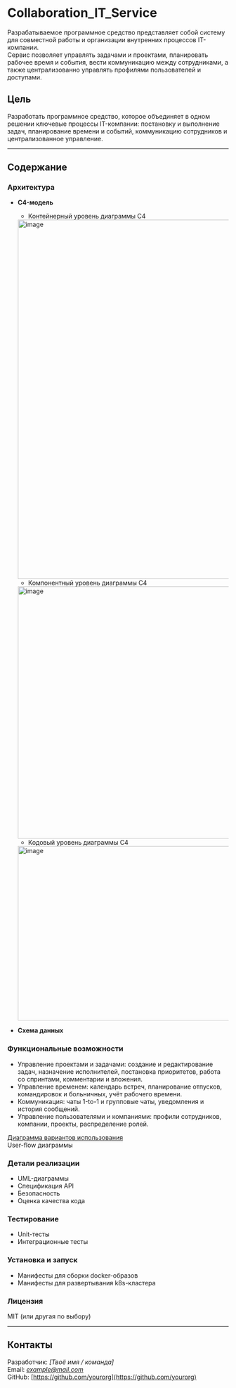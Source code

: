 # Collaboration_IT_Service


Разрабатываемое программное средство представляет собой систему для совместной работы и организации внутренних процессов IT-компании.  
Сервис позволяет управлять задачами и проектами, планировать рабочее время и события, вести коммуникацию между сотрудниками, а также централизованно управлять профилями пользователей и доступами.  



## Цель
Разработать программное средство, которое объединяет в одном решении ключевые процессы IT-компании: постановку и выполнение задач, планирование времени и событий, коммуникацию сотрудников и централизованное управление.  

---

## Содержание

### Архитектура
- **C4-модель**
  - Контейнерный уровень диаграммы C4 
  
  <img width="705" height="818" alt="image" src="https://github.com/user-attachments/assets/fa82cfca-64fd-4066-bc88-9d667886c918" />
  
  - Компонентный уровень диаграммы C4 
  
  <img width="974" height="574" alt="image" src="https://github.com/user-attachments/assets/82126a70-e1b6-42f9-b6e6-c447e5a6eaf9" />

  - Кодовый уровень диаграммы C4
  <img width="974" height="397" alt="image" src="https://github.com/user-attachments/assets/3853d3da-fde7-4b69-b6f7-98519e1871d2" />

- **Схема данных**

### Функциональные возможности
- Управление проектами и задачами: создание и редактирование задач, назначение исполнителей, постановка приоритетов, работа со спринтами, комментарии и вложения.  
- Управление временем: календарь встреч, планирование отпусков, командировок и больничных, учёт рабочего времени.  
- Коммуникация: чаты 1-to-1 и групповые чаты, уведомления и история сообщений.  
- Управление пользователями и компаниями: профили сотрудников, компании, проекты, распределение ролей.  

[Диаграмма вариантов использования](#диаграмма-вариантов-использования)  
User-flow диаграммы  

### Детали реализации
- UML-диаграммы  
- Спецификация API  
- Безопасность  
- Оценка качества кода  

### Тестирование
- Unit-тесты  
- Интеграционные тесты  

### Установка и запуск
- Манифесты для сборки docker-образов  
- Манифесты для развертывания k8s-кластера  

### Лицензия
MIT (или другая по выбору)  

---

## Контакты
Разработчик: *[Твоё имя / команда]*  
Email: *example@mail.com*  
GitHub: [https://github.com/yourorg](https://github.com/yourorg)
